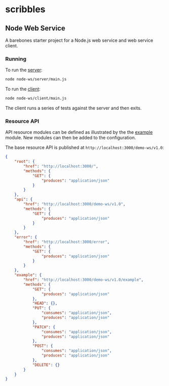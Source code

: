 # scribbles

## Node Web Service

A barebones starter project for a Node.js web service and web service client.

### Running

To run the [server](./node-ws/server/):

```sh
node node-ws/server/main.js
```
To run the [client](./node-ws/client/):

```sh
node node-ws/client/main.js
```
The client runs a series of tests against the server and then exits.

### Resource API

API resource modules can be defined as illustrated by the the [example](./node-ws/server/resources/example.js) module.
New modules can then be added to the configuration.

The base resource API is published at `http://localhost:3000/demo-ws/v1.0`:

```json
{
    "root": {
        "href": "http://localhost:3000/",
        "methods": {
            "GET": {
                "produces": "application/json"
            }
        }
    },
    "api": {
        "href": "http://localhost:3000/demo-ws/v1.0",
        "methods": {
            "GET": {
                "produces": "application/json"
            }
        }
    },
    "error": {
        "href": "http://localhost:3000/error",
        "methods": {
            "GET": {
                "produces": "application/json"
            }
        }
    },
    "example": {
        "href": "http://localhost:3000/demo-ws/v1.0/example",
        "methods": {
            "GET": {
                "produces": "application/json"
            },
            "HEAD": {},
            "PUT": {
                "consumes": "application/json",
                "produces": "application/json"
            },
            "PATCH": {
                "consumes": "application/json",
                "produces": "application/json"
            },
            "POST": {
                "consumes": "application/json",
                "produces": "application/json"
            },
            "DELETE": {}
        }
    }
}
```

